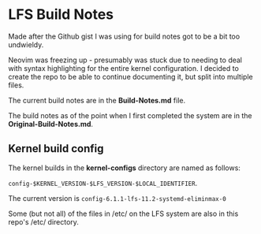 # LFS Build Notes
Made after the Github gist I was using for build notes got to be a bit too undwieldy.

Neovim was freezing up - presumably was stuck due to needing to deal with syntax highlighting for the entire kernel configuration. I decided to create the repo to be able to continue documenting it, but split into multiple files.

The current build notes are in the **Build-Notes.md** file.

The build notes as of the point when I first completed the system are in the **Original-Build-Notes.md**.


## Kernel build config

The kernel builds in the **kernel-configs** directory are named as follows:

`config-$KERNEL_VERSION-$LFS_VERSION-$LOCAL_IDENTIFIER`.

The current version is `config-6.1.1-lfs-11.2-systemd-eliminmax-0`

Some (but not all) of the files in /etc/ on the LFS system are also in this repo's /etc/ directory.
